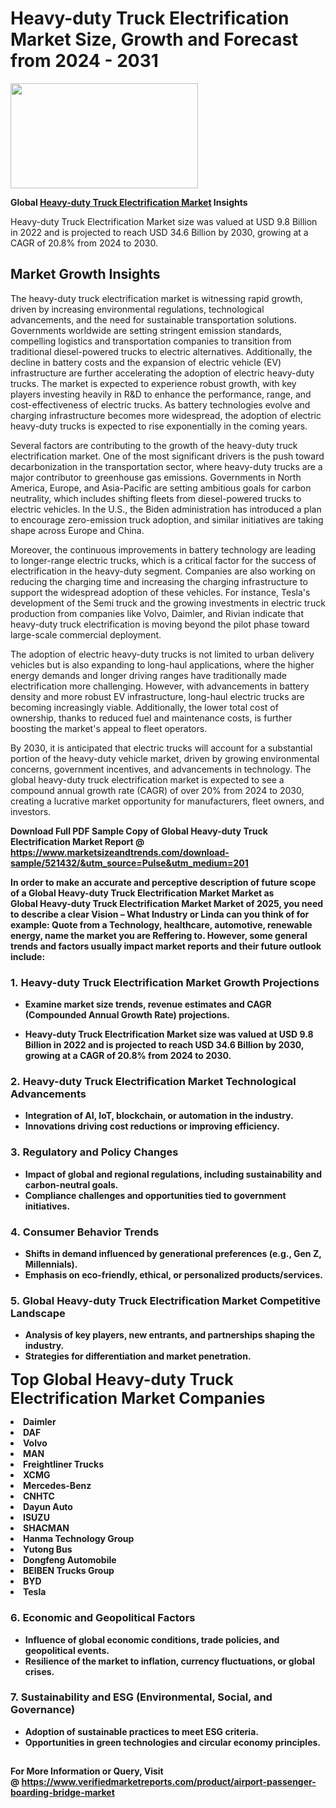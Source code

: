 <H1>Heavy-duty Truck Electrification Market Size, Growth and Forecast from 2024 - 2031</H1><img class="aligncenter size-medium wp-image-584254" src="https://thirdeyenews.in/wp-content/uploads/2024/09/Global-Market-Research-300x168.jpeg" alt="" width="300" height="168" /><p><strong>Global&nbsp;<a href="https://www.marketsizeandtrends.com/download-sample/521432/&amp;utm_source=Pulse&amp;utm_medium=201">Heavy-duty Truck Electrification Market</a> Insights</strong></p><p>Heavy-duty Truck Electrification Market size was valued at USD 9.8 Billion in 2022 and is projected to reach USD 34.6 Billion by 2030, growing at a CAGR of 20.8% from 2024 to 2030.</p><p><h2>Market Growth Insights</h2> <p>The heavy-duty truck electrification market is witnessing rapid growth, driven by increasing environmental regulations, technological advancements, and the need for sustainable transportation solutions. Governments worldwide are setting stringent emission standards, compelling logistics and transportation companies to transition from traditional diesel-powered trucks to electric alternatives. Additionally, the decline in battery costs and the expansion of electric vehicle (EV) infrastructure are further accelerating the adoption of electric heavy-duty trucks. The market is expected to experience robust growth, with key players investing heavily in R&D to enhance the performance, range, and cost-effectiveness of electric trucks. As battery technologies evolve and charging infrastructure becomes more widespread, the adoption of electric heavy-duty trucks is expected to rise exponentially in the coming years.</p> <p><strong></strong></p> <p>Several factors are contributing to the growth of the heavy-duty truck electrification market. One of the most significant drivers is the push toward decarbonization in the transportation sector, where heavy-duty trucks are a major contributor to greenhouse gas emissions. Governments in North America, Europe, and Asia-Pacific are setting ambitious goals for carbon neutrality, which includes shifting fleets from diesel-powered trucks to electric vehicles. In the U.S., the Biden administration has introduced a plan to encourage zero-emission truck adoption, and similar initiatives are taking shape across Europe and China.</p> <p>Moreover, the continuous improvements in battery technology are leading to longer-range electric trucks, which is a critical factor for the success of electrification in the heavy-duty segment. Companies are also working on reducing the charging time and increasing the charging infrastructure to support the widespread adoption of these vehicles. For instance, Tesla's development of the Semi truck and the growing investments in electric truck production from companies like Volvo, Daimler, and Rivian indicate that heavy-duty truck electrification is moving beyond the pilot phase toward large-scale commercial deployment.</p> <p>The adoption of electric heavy-duty trucks is not limited to urban delivery vehicles but is also expanding to long-haul applications, where the higher energy demands and longer driving ranges have traditionally made electrification more challenging. However, with advancements in battery density and more robust EV infrastructure, long-haul electric trucks are becoming increasingly viable. Additionally, the lower total cost of ownership, thanks to reduced fuel and maintenance costs, is further boosting the market's appeal to fleet operators.</p> <p>By 2030, it is anticipated that electric trucks will account for a substantial portion of the heavy-duty vehicle market, driven by growing environmental concerns, government incentives, and advancements in technology. The global heavy-duty truck electrification market is expected to see a compound annual growth rate (CAGR) of over 20% from 2024 to 2030, creating a lucrative market opportunity for manufacturers, fleet owners, and investors.</p> <p><strong></p><p><span class=""><strong>Download Full PDF Sample Copy of Global Heavy-duty Truck Electrification Market Report</strong> @ <a href="https://www.marketsizeandtrends.com/download-sample/521432/&amp;utm_source=Pulse&amp;utm_medium=201" target="_blank">https://www.marketsizeandtrends.com/download-sample/521432/&amp;utm_source=Pulse&amp;utm_medium=201</a></span></p><p>In order to make an accurate and perceptive description of future scope of a Global&nbsp;Heavy-duty Truck Electrification Market Market as Global&nbsp;Heavy-duty Truck Electrification Market Market of 2025, you need to describe a clear Vision &ndash; What Industry or Linda can you think of for example: Quote from a Technology, healthcare, automotive, renewable energy, name the market you are Reffering to. However, some general trends and factors usually impact market reports and their future outlook include:</p><h3>1.&nbsp;<strong>Heavy-duty Truck Electrification Market Growth Projections</strong></h3><ul><li>Examine market size trends, revenue estimates and CAGR (Compounded Annual Growth Rate) projections.</li><li><p>Heavy-duty Truck Electrification Market size was valued at USD 9.8 Billion in 2022 and is projected to reach USD 34.6 Billion by 2030, growing at a CAGR of 20.8% from 2024 to 2030.</p></li></ul><h3>2.&nbsp;<strong>Heavy-duty Truck Electrification Market Technological Advancements</strong></h3><ul><li>Integration of AI, IoT, blockchain, or automation in the industry.</li><li>Innovations driving cost reductions or improving efficiency.</li></ul><h3>3.&nbsp;<strong>Regulatory and Policy Changes</strong></h3><ul><li>Impact of global and regional regulations, including sustainability and carbon-neutral goals.</li><li>Compliance challenges and opportunities tied to government initiatives.</li></ul><h3>4.&nbsp;<strong>Consumer Behavior Trends</strong></h3><ul><li>Shifts in demand influenced by generational preferences (e.g., Gen Z, Millennials).</li><li>Emphasis on eco-friendly, ethical, or personalized products/services.</li></ul><h3>5.&nbsp;<strong>Global Heavy-duty Truck Electrification Market Competitive Landscape</strong></h3><ul><li>Analysis of key players, new entrants, and partnerships shaping the industry.</li><li>Strategies for differentiation and market penetration.</li></ul><p data-pm-slice="1 1 []"><span style="color: inherit; font-family: inherit; font-size: 25px;">Top Global Heavy-duty Truck Electrification Market Companies</span></p><div class="" data-test-id=""><p><li>Daimler</li><li> DAF</li><li> Volvo</li><li> MAN</li><li> Freightliner Trucks</li><li> XCMG</li><li> Mercedes-Benz</li><li> CNHTC</li><li> Dayun Auto</li><li> ISUZU</li><li> SHACMAN</li><li> Hanma Technology Group</li><li> Yutong Bus</li><li> Dongfeng Automobile</li><li> BEIBEN Trucks Group</li><li> BYD</li><li> Tesla</li></p></div><h3>6.&nbsp;<strong>Economic and Geopolitical Factors</strong></h3><ul><li>Influence of global economic conditions, trade policies, and geopolitical events.</li><li>Resilience of the market to inflation, currency fluctuations, or global crises.</li></ul><h3>7.&nbsp;<strong>Sustainability and ESG (Environmental, Social, and Governance)</strong></h3><ul><li>Adoption of sustainable practices to meet ESG criteria.</li><li>Opportunities in green technologies and circular economy principles.</li></ul><h2><strong style="font-size: 14px;">For More Information or Query, Visit @&nbsp;</strong><a style="background-color: #ffffff; font-size: 14px;" href="https://www.marketsizeandtrends.com/report/heavy-duty-truck-electrification-market/" target="_blank">https://www.verifiedmarketreports.com/product/airport-passenger-boarding-bridge-market</a></h2>
